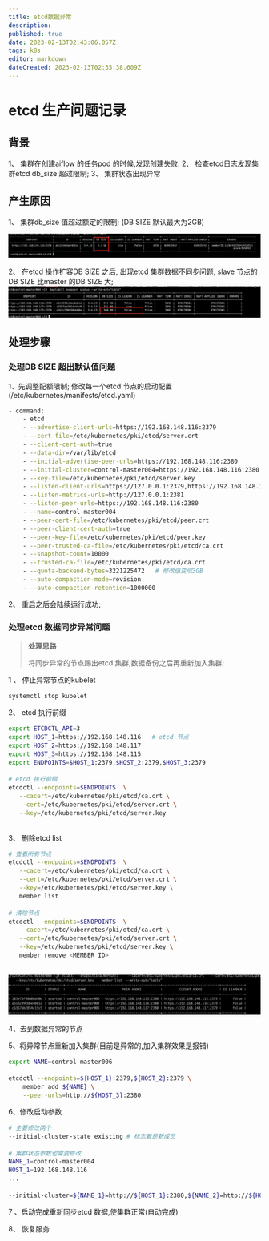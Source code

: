 ```yaml
---
title: etcd数据异常
description: 
published: true
date: 2023-02-13T02:43:06.057Z
tags: k8s
editor: markdown
dateCreated: 2023-02-13T02:35:38.609Z
---
```


# etcd 生产问题记录

## 背景

1、 集群在创建aiflow 的任务pod 的时候,发现创建失败.
2、 检查etcd日志发现集群etcd db_size 超过限制;
3、 集群状态出现异常

## 产生原因

1、 集群db_size 值超过额定的限制; (DB SIZE 默认最大为2GB)

![1.png](/image/etcd/1.png)

2、 在etcd 操作扩容DB SIZE 之后, 出现etcd 集群数据不同步问题, slave 节点的DB SIZE 比master 的DB SIZE 大;
![2.png](/image/etcd/2.png)



## 处理步骤

### 处理DB SIZE 超出默认值问题

1、先调整配额限制; 修改每一个etcd 节点的启动配置(/etc/kubernetes/manifests/etcd.yaml)

```bash
- command:
    - etcd
    - --advertise-client-urls=https://192.168.148.116:2379
    - --cert-file=/etc/kubernetes/pki/etcd/server.crt
    - --client-cert-auth=true
    - --data-dir=/var/lib/etcd
    - --initial-advertise-peer-urls=https://192.168.148.116:2380
    - --initial-cluster=control-master004=https://192.168.148.116:2380
    - --key-file=/etc/kubernetes/pki/etcd/server.key
    - --listen-client-urls=https://127.0.0.1:2379,https://192.168.148.116:2379
    - --listen-metrics-urls=http://127.0.0.1:2381
    - --listen-peer-urls=https://192.168.148.116:2380
    - --name=control-master004
    - --peer-cert-file=/etc/kubernetes/pki/etcd/peer.crt
    - --peer-client-cert-auth=true
    - --peer-key-file=/etc/kubernetes/pki/etcd/peer.key
    - --peer-trusted-ca-file=/etc/kubernetes/pki/etcd/ca.crt
    - --snapshot-count=10000
    - --trusted-ca-file=/etc/kubernetes/pki/etcd/ca.crt
    - --quota-backend-bytes=3221225472   # 修改值变成3GB
    - --auto-compaction-mode=revision
    - --auto-compaction-retention=1000000
```



2、 重启之后会陆续运行成功;



### 处理etcd 数据同步异常问题

>  **处理思路**
>
> 将同步异常的节点踢出etcd 集群,数据备份之后再重新加入集群;

1 、 停止异常节点的kubelet

```bash
systemctl stop kubelet
```

2、 etcd 执行前缀

```bash
export ETCDCTL_API=3
export HOST_1=https://192.168.148.116   # etcd 节点
export HOST_2=https://192.168.148.117
export HOST_3=https://192.168.148.115
export ENDPOINTS=$HOST_1:2379,$HOST_2:2379,$HOST_3:2379

# etcd 执行前缀
etcdctl --endpoints=$ENDPOINTS  \
   --cacert=/etc/kubernetes/pki/etcd/ca.crt \
   --cert=/etc/kubernetes/pki/etcd/server.crt \
   --key=/etc/kubernetes/pki/etcd/server.key
   
```

3、 删除etcd list

```bash
# 查看所有节点
etcdctl --endpoints=$ENDPOINTS  \
   --cacert=/etc/kubernetes/pki/etcd/ca.crt \
   --cert=/etc/kubernetes/pki/etcd/server.crt \
   --key=/etc/kubernetes/pki/etcd/server.key \
   member list 

# 清除节点
etcdctl --endpoints=$ENDPOINTS  \
   --cacert=/etc/kubernetes/pki/etcd/ca.crt \
   --cert=/etc/kubernetes/pki/etcd/server.crt \
   --key=/etc/kubernetes/pki/etcd/server.key \
   member remove <MEMBER ID>
   

```

![3.png](/image/etcd/3.png)



4、去到数据异常的节点



5、将异常节点重新加入集群(目前是异常的,加入集群效果是报错)

```bash
export NAME=control-master006

etcdctl --endpoints=${HOST_1}:2379,${HOST_2}:2379 \
	member add ${NAME} \
	--peer-urls=http://${HOST_3}:2380
```



6、修改启动参数

```bash
# 主要修改两个
--initial-cluster-state existing # 标志着是新成员

# 集群状态参数也需要修改
NAME_1=control-master004
HOST_1=192.168.148.116
...

--initial-cluster=${NAME_1}=http://${HOST_1}:2380,${NAME_2}=http://${HOST_2}:2380,${NAME_4}=http://${HOST_4}:2380
```



7 、启动完成重新同步etcd 数据,使集群正常(自动完成)

8、 恢复服务